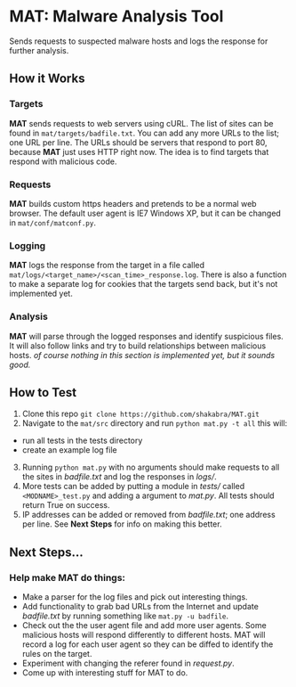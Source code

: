 # MAT: Malware Analysis Tool

Sends requests to suspected malware hosts and logs the response for further 
analysis. 

## How it Works

### Targets
**MAT** sends requests to web servers using cURL. The list of sites can be 
found in `mat/targets/badfile.txt`. You can add any more URLs to the list; one
URL per line. The URLs should be servers that respond to port 80, because **MAT**
just uses HTTP right now. The idea is to find targets that respond with
malicious code.

### Requests
**MAT** builds custom https headers and pretends to be a normal web browser.
The default user agent is IE7 Windows XP, but it can be changed in `mat/conf/matconf.py`.

### Logging
**MAT** logs the response from the target in a file called
`mat/logs/<target_name>/<scan_time>_response.log`. There is also a function
to make a separate log for cookies that the targets send back, but it's not
implemented yet.

### Analysis
**MAT** will parse through the logged responses and identify suspicious files.
It will also follow links and try to build relationships between malicious hosts.
*of course nothing in this section is implemented yet, but it sounds good.*

## How to Test

1. Clone this repo `git clone https://github.com/shakabra/MAT.git`
2. Navigate to the `mat/src` directory and run `python mat.py -t all` this will:
  - run all tests in the tests directory
  - create an example log file
3. Running `python mat.py` with no arguments should make requests to all the
   sites in _badfile.txt_ and log the responses in _logs/_.
4. More tests can be added by putting a module in _tests/_ called
   `<MODNAME>_test.py` and adding a argument to _mat.py_. All tests should 
   return True on success.
5. IP addresses can be added or removed from _badfile.txt_; one address per
   line. See **Next Steps** for info on making this better.

## Next Steps...
### Help make MAT do things:
  - Make a parser for the log files and pick out interesting things.
  - Add functionality to grab bad URLs from the Internet and update 
    _badfile.txt_ by running something like `mat.py -u badfile`.
  - Check out the the user agent file and add more user agents. Some malicious
  hosts will respond differently to different hosts. MAT will record a log for
  each user agent so they can be diffed to identify the rules on the target.
  - Experiment with changing the referer found in _request.py_.
  - Come up with interesting stuff for MAT to do.
